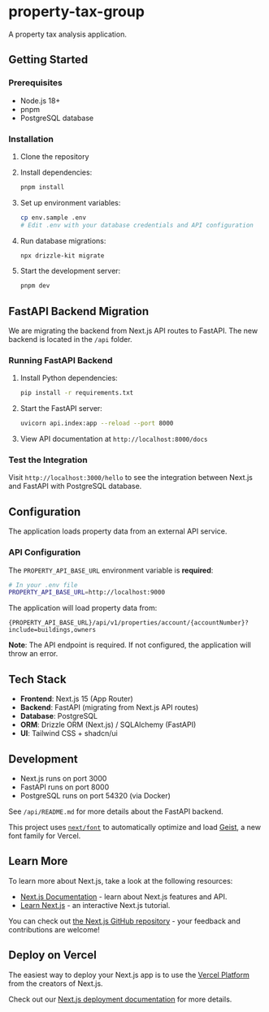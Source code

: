 # property-tax-group

A property tax analysis application.

## Getting Started

### Prerequisites

- Node.js 18+
- pnpm
- PostgreSQL database

### Installation

1. Clone the repository
2. Install dependencies:
   ```bash
   pnpm install
   ```

3. Set up environment variables:
   ```bash
   cp env.sample .env
   # Edit .env with your database credentials and API configuration
   ```

4. Run database migrations:
   ```bash
   npx drizzle-kit migrate
   ```

5. Start the development server:
   ```bash
   pnpm dev
   ```

## FastAPI Backend Migration

We are migrating the backend from Next.js API routes to FastAPI. The new backend is located in the `/api` folder.

### Running FastAPI Backend

1. Install Python dependencies:
   ```bash
   pip install -r requirements.txt
   ```

2. Start the FastAPI server:
   ```bash
   uvicorn api.index:app --reload --port 8000
   ```

3. View API documentation at `http://localhost:8000/docs`

### Test the Integration

Visit `http://localhost:3000/hello` to see the integration between Next.js and FastAPI with PostgreSQL database.

## Configuration

The application loads property data from an external API service.

### API Configuration

The `PROPERTY_API_BASE_URL` environment variable is **required**:

```bash
# In your .env file
PROPERTY_API_BASE_URL=http://localhost:9000
```

The application will load property data from:
```
{PROPERTY_API_BASE_URL}/api/v1/properties/account/{accountNumber}?include=buildings,owners
```

**Note**: The API endpoint is required. If not configured, the application will throw an error.

## Tech Stack

- **Frontend**: Next.js 15 (App Router)
- **Backend**: FastAPI (migrating from Next.js API routes)
- **Database**: PostgreSQL
- **ORM**: Drizzle ORM (Next.js) / SQLAlchemy (FastAPI)
- **UI**: Tailwind CSS + shadcn/ui

## Development

- Next.js runs on port 3000
- FastAPI runs on port 8000
- PostgreSQL runs on port 54320 (via Docker)

See `/api/README.md` for more details about the FastAPI backend.

This project uses [`next/font`](https://nextjs.org/docs/app/building-your-application/optimizing/fonts) to automatically optimize and load [Geist](https://vercel.com/font), a new font family for Vercel.

## Learn More

To learn more about Next.js, take a look at the following resources:

- [Next.js Documentation](https://nextjs.org/docs) - learn about Next.js features and API.
- [Learn Next.js](https://nextjs.org/learn) - an interactive Next.js tutorial.

You can check out [the Next.js GitHub repository](https://github.com/vercel/next.js) - your feedback and contributions are welcome!

## Deploy on Vercel

The easiest way to deploy your Next.js app is to use the [Vercel Platform](https://vercel.com/new?utm_medium=default-template&filter=next.js&utm_source=create-next-app&utm_campaign=create-next-app-readme) from the creators of Next.js.

Check out our [Next.js deployment documentation](https://nextjs.org/docs/app/building-your-application/deploying) for more details.
